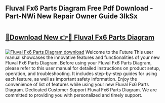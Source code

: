 ## Fluval Fx6 Parts Diagram Free Pdf Download - Part-NWi New Repair Owner Guide 3IkSx

# <h2><a href="http://dfi0xx.blite.top/?on=Fluval+Fx6+Parts+Diagram">🔗Download New 👉🔴 Fluval Fx6 Parts Diagram</a></h2>

[![Fluval Fx6 Parts Diagram download](https://i.imgur.com/lujVjoI.png)](http://dfi0xx.blite.top/?on=Fluval+Fx6+Parts+Diagram)
Welcome to the Future This user manual showcases the innovative features and functionalities of your new Fluval Fx6 Parts Diagram. Before using your Fluval Fx6 Parts Diagram, please refer to this user manual for detailed instructions on product setup, operation, and troubleshooting. It includes step-by-step guides for using each feature, as well as important safety information. Enjoy the convenience of list of features while using your new Fluval Fx6 Parts Diagram. Dedicated Customer Support Fluval Fx6 Parts Diagram. We are committed to providing you with personalized and timely support.
